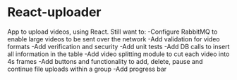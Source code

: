 # React-uploader
App to upload videos, using React.
Still want to:
-Configure RabbitMQ to enable large videos to be sent over the network
-Add validation for video formats
-Add verification and security
-Add unit tests
-Add DB calls to insert all information in the table
-Add video splitting module to cut each video into 4s frames
-Add buttons and functionality to add, delete, pause and continue file uploads within a group
-Add progress bar 
